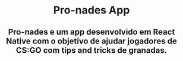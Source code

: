 <h1 align="center"> Pro-nades App </h1>
<h2 align="center" > Pro-nades e um app desenvolvido em React Native com o objetivo de ajudar jogadores de CS:GO com tips and tricks de granadas. </h2>
